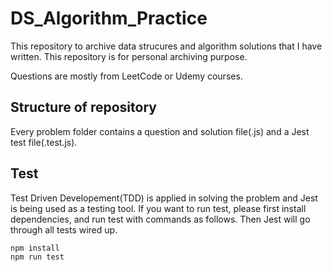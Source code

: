 # DS_Algorithm_Practice
This repository to archive data strucures and algorithm solutions that I have written.
This repository is for personal archiving purpose. 

Questions are mostly from LeetCode or Udemy courses. 

## Structure of repository
Every problem folder contains a question and solution file(.js) and a Jest test file(.test.js).  

## Test
Test Driven Developement(TDD) is applied in solving the problem and Jest is being used as a testing tool.
If you want to run test, please first install dependencies, and run test with commands as follows. 
Then Jest will go through all tests wired up.

```
npm install
npm run test
```
